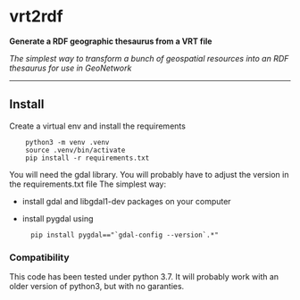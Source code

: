 # vrt2rdf
**Generate a RDF geographic thesaurus from a VRT file**

*The simplest way to transform a bunch of geospatial resources into an RDF thesaurus for use in GeoNetwork*

---

## Install

Create a virtual env and install the requirements

        python3 -m venv .venv
        source .venv/bin/activate
        pip install -r requirements.txt

You will need the gdal library. You will probably have to adjust the version in the requirements.txt file
The simplest way:
- install gdal and libgdal1-dev packages on your computer
- install pygdal using
     
        pip install pygdal=="`gdal-config --version`.*"
        
### Compatibility
This code has been tested under python 3.7. It will probably work with an older version of python3, but with no garanties.